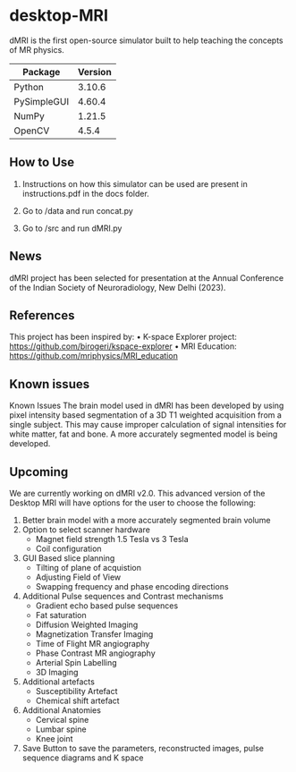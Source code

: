 # desktop-MRI
dMRI is the first open-source simulator built to help teaching the concepts of MR physics.

| Package     | Version |
|-------------|---------|
| Python      | 3.10.6  |
| PySimpleGUI | 4.60.4  |
| NumPy       | 1.21.5  |
| OpenCV      | 4.5.4   |

## How to Use

1. Instructions on how this simulator can be used are present in instructions.pdf in the docs folder.

2. Go to /data and run concat.py

3. Go to /src and run dMRI.py

## News
dMRI project has been selected for presentation at the Annual Conference of the Indian Society of Neuroradiology, New Delhi (2023).

## References
This project has been inspired by:
• K-space Explorer project: https://github.com/birogeri/kspace-explorer
• MRI Education: https://github.com/mriphysics/MRI_education

## Known issues
Known Issues
The brain model used in dMRI has been developed by using pixel intensity based segmentation of a 3D T1 weighted acquisition from a single subject. This may cause improper calculation of signal intensities for white matter, fat and bone. A more accurately segmented model is being developed. 

## Upcoming

We are currently working on dMRI v2.0. This advanced version of the Desktop MRI will have options for the user to choose the following:
  1. Better brain model with a more accurately segmented brain volume
  2. Option to select scanner hardware 
      - Magnet field strength 1.5 Tesla vs 3 Tesla
      - Coil configuration
  3. GUI Based slice planning
      - Tilting of plane of acquistion
      - Adjusting Field of View
      - Swapping frequency and phase encoding directions
  4. Additional Pulse sequences and Contrast mechanisms
      - Gradient echo based pulse sequences
      - Fat saturation
      - Diffusion Weighted Imaging 
      - Magnetization Transfer Imaging
      - Time of Flight MR angiography
      - Phase Contrast MR angiography
      - Arterial Spin Labelling
      - 3D Imaging
  5. Additional artefacts
      - Susceptibility Artefact
      - Chemical shift artefact
  6. Additional Anatomies 
      - Cervical spine
      - Lumbar spine
      - Knee joint
  7. Save Button to save the parameters, reconstructed images, pulse sequence diagrams and K space 



